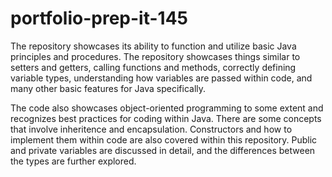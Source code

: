# portfolio-prep-it-145

The repository showcases its ability to function and utilize basic Java principles and procedures. The repository showcases things similar to setters and getters, calling functions and methods, correctly defining variable types, understanding how variables are passed within code, and many other basic features for Java specifically.

The code also showcases object-oriented programming to some extent and recognizes best practices for coding within Java. There are some concepts that involve inheritence and encapsulation. Constructors and how to implement them within code are also covered within this repository. Public and private variables are discussed in detail, and the differences between the types are further explored.
